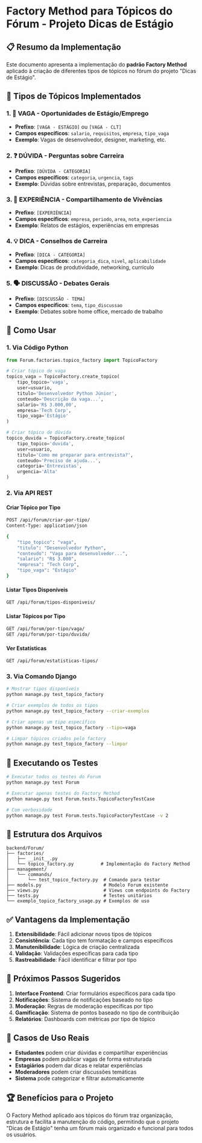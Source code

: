 # Factory Method para Tópicos do Fórum - Projeto Dicas de Estágio

## 📋 Resumo da Implementação

Este documento apresenta a implementação do **padrão Factory Method** aplicado à criação de diferentes tipos de tópicos no fórum do projeto "Dicas de Estágio".

## 🎯 Tipos de Tópicos Implementados

### 1. 📢 **VAGA** - Oportunidades de Estágio/Emprego
- **Prefixo**: `[VAGA - ESTÁGIO]` ou `[VAGA - CLT]`
- **Campos específicos**: `salario`, `requisitos`, `empresa`, `tipo_vaga`
- **Exemplo**: Vagas de desenvolvedor, designer, marketing, etc.

### 2. ❓ **DÚVIDA** - Perguntas sobre Carreira
- **Prefixo**: `[DÚVIDA - CATEGORIA]`
- **Campos específicos**: `categoria`, `urgencia`, `tags`
- **Exemplo**: Dúvidas sobre entrevistas, preparação, documentos

### 3. 📖 **EXPERIÊNCIA** - Compartilhamento de Vivências
- **Prefixo**: `[EXPERIÊNCIA]`
- **Campos específicos**: `empresa`, `periodo`, `area`, `nota_experiencia`
- **Exemplo**: Relatos de estágios, experiências em empresas

### 4. 💡 **DICA** - Conselhos de Carreira
- **Prefixo**: `[DICA - CATEGORIA]`
- **Campos específicos**: `categoria_dica`, `nivel`, `aplicabilidade`
- **Exemplo**: Dicas de produtividade, networking, currículo

### 5. 🗣️ **DISCUSSÃO** - Debates Gerais
- **Prefixo**: `[DISCUSSÃO - TEMA]`
- **Campos específicos**: `tema`, `tipo_discussao`
- **Exemplo**: Debates sobre home office, mercado de trabalho

## 🚀 Como Usar

### 1. Via Código Python

```python
from Forum.factories.topico_factory import TopicoFactory

# Criar tópico de vaga
topico_vaga = TopicoFactory.create_topico(
    tipo_topico='vaga',
    user=usuario,
    titulo='Desenvolvedor Python Júnior',
    conteudo='Descrição da vaga...',
    salario='R$ 3.000,00',
    empresa='Tech Corp',
    tipo_vaga='Estágio'
)

# Criar tópico de dúvida
topico_duvida = TopicoFactory.create_topico(
    tipo_topico='duvida',
    user=usuario,
    titulo='Como me preparar para entrevista?',
    conteudo='Preciso de ajuda...',
    categoria='Entrevistas',
    urgencia='Alta'
)
```

### 2. Via API REST

#### Criar Tópico por Tipo
```bash
POST /api/forum/criar-por-tipo/
Content-Type: application/json

{
    "tipo_topico": "vaga",
    "titulo": "Desenvolvedor Python",
    "conteudo": "Vaga para desenvolvedor...",
    "salario": "R$ 3.000",
    "empresa": "Tech Corp",
    "tipo_vaga": "Estágio"
}
```

#### Listar Tipos Disponíveis
```bash
GET /api/forum/tipos-disponiveis/
```

#### Listar Tópicos por Tipo
```bash
GET /api/forum/por-tipo/vaga/
GET /api/forum/por-tipo/duvida/
```

#### Ver Estatísticas
```bash
GET /api/forum/estatisticas-tipos/
```

### 3. Via Comando Django

```bash
# Mostrar tipos disponíveis
python manage.py test_topico_factory

# Criar exemplos de todos os tipos
python manage.py test_topico_factory --criar-exemplos

# Criar apenas um tipo específico
python manage.py test_topico_factory --tipo=vaga

# Limpar tópicos criados pelo factory
python manage.py test_topico_factory --limpar
```

## 🧪 Executando os Testes

```bash
# Executar todos os testes do Forum
python manage.py test Forum

# Executar apenas testes do Factory Method
python manage.py test Forum.tests.TopicoFactoryTestCase

# Com verbosidade
python manage.py test Forum.tests.TopicoFactoryTestCase -v 2
```

## 📁 Estrutura dos Arquivos

```
backend/Forum/
├── factories/
│   ├── __init__.py
│   └── topico_factory.py          # Implementação do Factory Method
├── management/
│   └── commands/
│       └── test_topico_factory.py  # Comando para testar
├── models.py                       # Modelo Forum existente
├── views.py                        # Views com endpoints do Factory
├── tests.py                        # Testes unitários
└── exemplo_topico_factory_usage.py # Exemplos de uso
```

## ✅ Vantagens da Implementação

1. **Extensibilidade**: Fácil adicionar novos tipos de tópicos
2. **Consistência**: Cada tipo tem formatação e campos específicos
3. **Manutenibilidade**: Lógica de criação centralizada
4. **Validação**: Validações específicas para cada tipo
5. **Rastreabilidade**: Fácil identificar e filtrar por tipo

## 🔧 Próximos Passos Sugeridos

1. **Interface Frontend**: Criar formulários específicos para cada tipo
2. **Notificações**: Sistema de notificações baseado no tipo
3. **Moderação**: Regras de moderação específicas por tipo
4. **Gamificação**: Sistema de pontos baseado no tipo de contribuição
5. **Relatórios**: Dashboards com métricas por tipo de tópico

## 🎯 Casos de Uso Reais

- **Estudantes** podem criar dúvidas e compartilhar experiências
- **Empresas** podem publicar vagas de forma estruturada
- **Estagiários** podem dar dicas e relatar experiências
- **Moderadores** podem criar discussões temáticas
- **Sistema** pode categorizar e filtrar automaticamente

## 🏆 Benefícios para o Projeto

O Factory Method aplicado aos tópicos do fórum traz organização, estrutura e facilita a manutenção do código, permitindo que o projeto "Dicas de Estágio" tenha um fórum mais organizado e funcional para todos os usuários.

